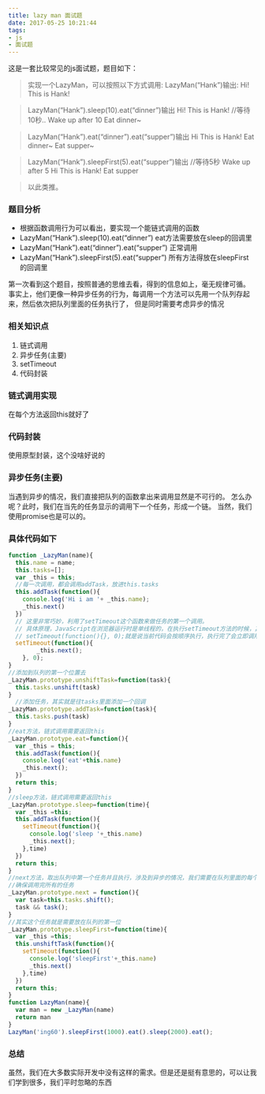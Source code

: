 ```yaml
---
title: lazy man 面试题
date: 2017-05-25 10:21:44
tags:
- js
- 面试题
---
```

这是一套比较常见的js面试题，题目如下：
>实现一个LazyMan，可以按照以下方式调用:
LazyMan(“Hank”)输出:
Hi! This is Hank!

>LazyMan(“Hank”).sleep(10).eat(“dinner”)输出
Hi! This is Hank!
//等待10秒..
Wake up after 10
Eat dinner~

>LazyMan(“Hank”).eat(“dinner”).eat(“supper”)输出
Hi This is Hank!
Eat dinner~
Eat supper~

>LazyMan(“Hank”).sleepFirst(5).eat(“supper”)输出
//等待5秒
Wake up after 5
Hi This is Hank!
Eat supper

>以此类推。  

### 题目分析
- 根据函数调用行为可以看出，要实现一个能链式调用的函数
- LazyMan(“Hank”).sleep(10).eat(“dinner”)  eat方法需要放在sleep的回调里
- LazyMan(“Hank”).eat(“dinner”).eat(“supper”) 正常调用
- LazyMan(“Hank”).sleepFirst(5).eat(“supper”) 所有方法得放在sleepFirst 的回调里  

第一次看到这个题目，按照普通的思维去看，得到的信息如上，毫无规律可循。
事实上，他们更像一种异步任务的行为，每调用一个方法可以先用一个队列存起来，然后依次把队列里面的任务执行了，
但是同时需要考虑异步的情况
### 相关知识点
1. 链式调用
2. 异步任务(主要)
3. setTimeout
4. 代码封装  

### 链式调用实现
在每个方法返回this就好了
### 代码封装
使用原型封装，这个没啥好说的
### 异步任务(主要)
当遇到异步的情况，我们直接把队列的函数拿出来调用显然是不可行的。
怎么办呢？此时，我们在当先的任务显示的调用下一个任务，形成一个链。
当然，我们使用promise也是可以的。
### 具体代码如下
``` js
function _LazyMan(name){
  this.name = name;
  this.tasks=[];
  var _this = this;
  //每一次调用，都会调用addTask，放进this.tasks
  this.addTask(function(){
    console.log('Hi i am '+ _this.name);
    _this.next()
  })
  // 这里非常巧妙，利用了setTimeout这个函数来做任务的第一个调用。
  // 具体原理，JavaScript在浏览器运行时是单线程的，在执行setTimeout方法的时候，其实是把setTimeout放在事件队列里面。并没有开线程。
  // setTimeout(function(){}, 0);就是说当前代码会按顺序执行，执行完了会立即调用tasks的第一个任务
  setTimeout(function(){
        _this.next();
    }, 0);
}
//添加到队列的第一个位置去
_LazyMan.prototype.unshiftTask=function(task){
  this.tasks.unshift(task)
}
  //添加任务，其实就是往tasks里面添加一个回调
_LazyMan.prototype.addTask=function(task){
  this.tasks.push(task)
}
//eat方法，链式调用需要返回this
_LazyMan.prototype.eat=function(){
  var _this = this;
  this.addTask(function(){
    console.log('eat'+this.name)
    _this.next();
  })
  return this;
}
//sleep方法，链式调用需要返回this
_LazyMan.prototype.sleep=function(time){
  var _this =this;
  this.addTask(function(){
    setTimeout(function(){
      console.log('sleep '+_this.name)
      _this.next();
    },time)
  })
  return this;
}
//next方法，取出队列中第一个任务并且执行，涉及到异步的情况，我们需要在队列里面的每个callback里面都主动调用this.next()
//确保调用完所有的任务
_LazyMan.prototype.next = function(){
  var task=this.tasks.shift();
  task && task();
}
//其实这个任务就是需要放在队列的第一位
_LazyMan.prototype.sleepFirst=function(time){
  var _this =this;
  this.unshiftTask(function(){
    setTimeout(function(){
      console.log('sleepFirst'+_this.name)
      _this.next()
    },time)
  })
  return this;
}
function LazyMan(name){
  var man = new _LazyMan(name)
  return man
}
LazyMan('ing60').sleepFirst(1000).eat().sleep(2000).eat();
```
### 总结
虽然，我们在大多数实际开发中没有这样的需求。但是还是挺有意思的，可以让我们学到很多，我们平时忽略的东西
